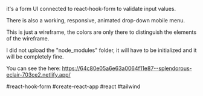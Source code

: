 it's a form UI connected to react-hook-form to validate input values.

There is also a working, responsive, animated drop-down mobile menu.

This is just a wireframe, the colors are only there to distinguish the elements of the wireframe.

I did not upload the "node_modules" folder, it will have to be initialized and it will be completely fine.

You can see the here:
https://64c80e05a6e63a0064f11e87--splendorous-eclair-703ce2.netlify.app/

#react-hook-form #create-react-app #react #tailwind 
